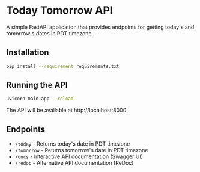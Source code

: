 # Today Tomorrow API

A simple FastAPI application that provides endpoints for getting today's and tomorrow's dates in PDT timezone.

## Installation

```bash
pip install --requirement requirements.txt
```

## Running the API

```bash
uvicorn main:app --reload
```

The API will be available at http://localhost:8000

## Endpoints

- `/today` - Returns today's date in PDT timezone
- `/tomorrow` - Returns tomorrow's date in PDT timezone
- `/docs` - Interactive API documentation (Swagger UI)
- `/redoc` - Alternative API documentation (ReDoc)
